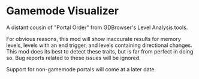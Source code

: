 # Gamemode Visualizer

A distant cousin of "Portal Order" from GDBrowser's Level Analysis tools.

For obvious reasons, this mod will show inaccurate results for memory levels, levels with an end trigger, and levels containing directional changes. This mod does its best to detect these traits, but is far from perfect in doing so. Bug reports related to these issues will be ignored.

Support for non-gamemode portals will come at a later date.